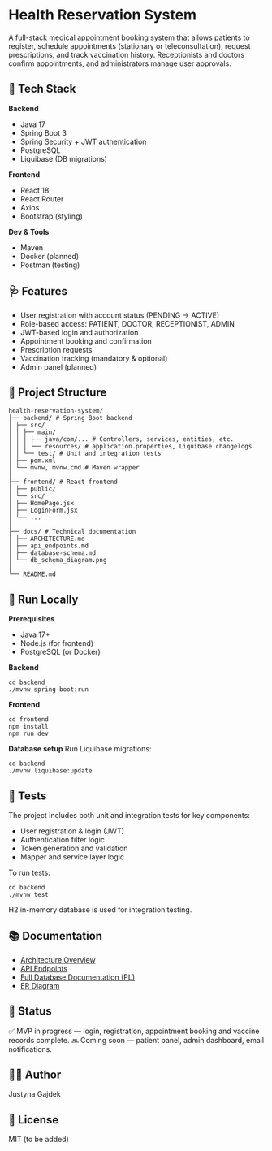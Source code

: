 # Health Reservation System

A full-stack medical appointment booking system that allows patients to register, schedule appointments (stationary or teleconsultation), request prescriptions, and track vaccination history. Receptionists and doctors confirm appointments, and administrators manage user approvals.

## 🚀 Tech Stack

**Backend**
* Java 17
* Spring Boot 3
* Spring Security + JWT authentication
* PostgreSQL
* Liquibase (DB migrations)

**Frontend**
* React 18
* React Router
* Axios
* Bootstrap (styling)

**Dev & Tools**
* Maven
* Docker (planned)
* Postman (testing)

## 🩺 Features

* User registration with account status (PENDING → ACTIVE)
* Role-based access: PATIENT, DOCTOR, RECEPTIONIST, ADMIN
* JWT-based login and authorization
* Appointment booking and confirmation
* Prescription requests
* Vaccination tracking (mandatory & optional)
* Admin panel (planned)

## 📁 Project Structure
```
health-reservation-system/
├── backend/ # Spring Boot backend
│ ├── src/
│ │ ├── main/
│ │ │ ├── java/com/... # Controllers, services, entities, etc.
│ │ │ └── resources/ # application.properties, Liquibase changelogs
│ │ └── test/ # Unit and integration tests
│ ├── pom.xml
│ └── mvnw, mvnw.cmd # Maven wrapper
│
├── frontend/ # React frontend
│ ├── public/
│ └── src/
│ ├── HomePage.jsx
│ ├── LoginForm.jsx
│ └── ...
│
├── docs/ # Technical documentation
│ ├── ARCHITECTURE.md
│ ├── api_endpoints.md
│ ├── database-schema.md
│ └── db_schema_diagram.png
│
└── README.md
```

## 🧪 Run Locally

**Prerequisites**
* Java 17+
* Node.js (for frontend)
* PostgreSQL (or Docker)

**Backend**
```
cd backend
./mvnw spring-boot:run
```
**Frontend**
```
cd frontend
npm install
npm run dev
```
**Database setup**
Run Liquibase migrations:
```
cd backend
./mvnw liquibase:update
```

## 🧪 Tests

The project includes both unit and integration tests for key components:

- User registration & login (JWT)
- Authentication filter logic
- Token generation and validation
- Mapper and service layer logic

To run tests:
```
cd backend
./mvnw test
```
H2 in-memory database is used for integration testing.

## 📚 Documentation
- [Architecture Overview](docs/ARCHITECTURE.md)
- [API Endpoints](docs/api_endpoints.md)
- [Full Database Documentation (PL)](docs/database-schema.md)
- [ER Diagram](docs/db_schema_diagram.png.png)

## 📌 Status
✅ MVP in progress — login, registration, appointment booking and vaccine records complete.
🔜 Coming soon — patient panel, admin dashboard, email notifications.

## 🧑‍💻 Author
Justyna Gajdek

## 📄 License
MIT (to be added)
